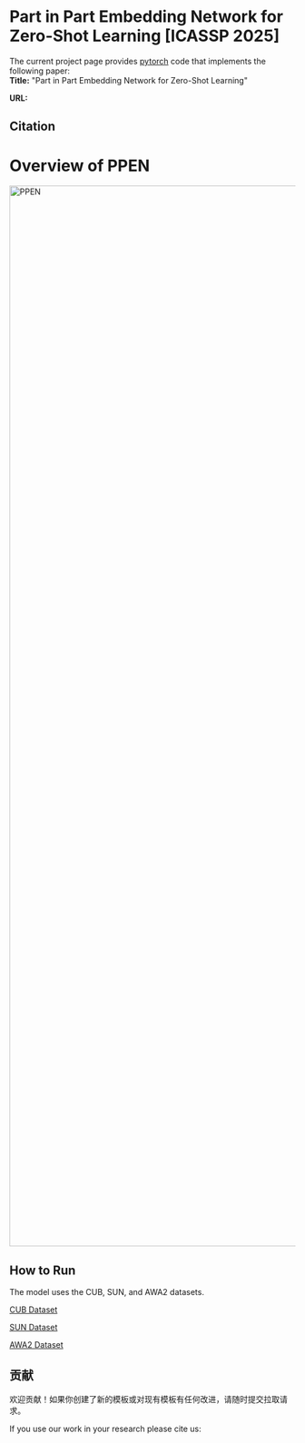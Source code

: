 # Part in Part Embedding Network for Zero-Shot Learning [ICASSP 2025]
The current project page provides [pytorch](http://pytorch.org/) code that implements the following paper:   
**Title:**      "Part in Part Embedding Network for Zero-Shot Learning"

**URL:**   

## Citation




# Overview of PPEN

<img width="1870" alt="PPEN" src="https://github.com/user-attachments/assets/97be9720-dd42-44fe-911e-77ba3cb0400f" />


## How to Run

The model uses the CUB, SUN, and AWA2 datasets.

[CUB Dataset](https://www.vision.caltech.edu/datasets/cub_200_2011/)

[SUN Dataset](https://vision.princeton.edu/projects/2010/SUN/)

[AWA2 Dataset](https://cvml.ista.ac.at/AwA2/)


## 贡献

欢迎贡献！如果你创建了新的模板或对现有模板有任何改进，请随时提交拉取请求。

If you use our work in your research please cite us:


